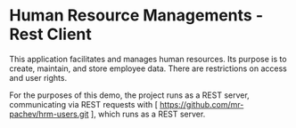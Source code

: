 # Human Resource Managements - Rest Client
This application facilitates and manages human resources. Its purpose is to create, maintain, and store employee data. There are restrictions on access and user rights.

For the purposes of this demo, the project runs as a REST server, communicating via REST requests with [ https://github.com/mr-pachev/hrm-users.git ], which runs as a REST server.
